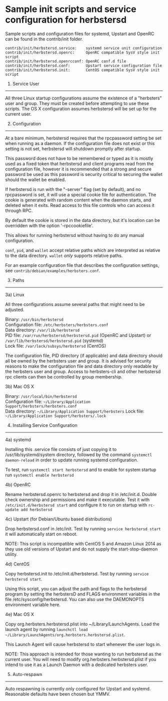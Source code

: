 Sample init scripts and service configuration for herbstersd
==========================================================

Sample scripts and configuration files for systemd, Upstart and OpenRC
can be found in the contrib/init folder.

    contrib/init/herbstersd.service:    systemd service unit configuration
    contrib/init/herbstersd.openrc:     OpenRC compatible SysV style init script
    contrib/init/herbstersd.openrcconf: OpenRC conf.d file
    contrib/init/herbstersd.conf:       Upstart service configuration file
    contrib/init/herbstersd.init:       CentOS compatible SysV style init script

1. Service User
---------------------------------

All three Linux startup configurations assume the existence of a "herbsters" user
and group.  They must be created before attempting to use these scripts.
The OS X configuration assumes herbstersd will be set up for the current user.

2. Configuration
---------------------------------

At a bare minimum, herbstersd requires that the rpcpassword setting be set
when running as a daemon.  If the configuration file does not exist or this
setting is not set, herbstersd will shutdown promptly after startup.

This password does not have to be remembered or typed as it is mostly used
as a fixed token that herbstersd and client programs read from the configuration
file, however it is recommended that a strong and secure password be used
as this password is security critical to securing the wallet should the
wallet be enabled.

If herbstersd is run with the "-server" flag (set by default), and no rpcpassword is set,
it will use a special cookie file for authentication. The cookie is generated with random
content when the daemon starts, and deleted when it exits. Read access to this file
controls who can access it through RPC.

By default the cookie is stored in the data directory, but it's location can be overridden
with the option '-rpccookiefile'.

This allows for running herbstersd without having to do any manual configuration.

`conf`, `pid`, and `wallet` accept relative paths which are interpreted as
relative to the data directory. `wallet` *only* supports relative paths.

For an example configuration file that describes the configuration settings,
see `contrib/debian/examples/herbsters.conf`.

3. Paths
---------------------------------

3a) Linux

All three configurations assume several paths that might need to be adjusted.

Binary:              `/usr/bin/herbstersd`  
Configuration file:  `/etc/herbsters/herbsters.conf`  
Data directory:      `/var/lib/herbstersd`  
PID file:            `/var/run/herbstersd/herbstersd.pid` (OpenRC and Upstart) or `/var/lib/herbstersd/herbstersd.pid` (systemd)  
Lock file:           `/var/lock/subsys/herbstersd` (CentOS)  

The configuration file, PID directory (if applicable) and data directory
should all be owned by the herbsters user and group.  It is advised for security
reasons to make the configuration file and data directory only readable by the
herbsters user and group.  Access to herbsters-cli and other herbstersd rpc clients
can then be controlled by group membership.

3b) Mac OS X

Binary:              `/usr/local/bin/herbstersd`  
Configuration file:  `~/Library/Application Support/herbsters/herbsters.conf`  
Data directory:      `~/Library/Application Support/herbsters`
Lock file:           `~/Library/Application Support/herbsters/.lock`

4. Installing Service Configuration
-----------------------------------

4a) systemd

Installing this .service file consists of just copying it to
/usr/lib/systemd/system directory, followed by the command
`systemctl daemon-reload` in order to update running systemd configuration.

To test, run `systemctl start herbstersd` and to enable for system startup run
`systemctl enable herbstersd`

4b) OpenRC

Rename herbstersd.openrc to herbstersd and drop it in /etc/init.d.  Double
check ownership and permissions and make it executable.  Test it with
`/etc/init.d/herbstersd start` and configure it to run on startup with
`rc-update add herbstersd`

4c) Upstart (for Debian/Ubuntu based distributions)

Drop herbstersd.conf in /etc/init.  Test by running `service herbstersd start`
it will automatically start on reboot.

NOTE: This script is incompatible with CentOS 5 and Amazon Linux 2014 as they
use old versions of Upstart and do not supply the start-stop-daemon utility.

4d) CentOS

Copy herbstersd.init to /etc/init.d/herbstersd. Test by running `service herbstersd start`.

Using this script, you can adjust the path and flags to the herbstersd program by
setting the herbstersD and FLAGS environment variables in the file
/etc/sysconfig/herbstersd. You can also use the DAEMONOPTS environment variable here.

4e) Mac OS X

Copy org.herbsters.herbstersd.plist into ~/Library/LaunchAgents. Load the launch agent by
running `launchctl load ~/Library/LaunchAgents/org.herbsters.herbstersd.plist`.

This Launch Agent will cause herbstersd to start whenever the user logs in.

NOTE: This approach is intended for those wanting to run herbstersd as the current user.
You will need to modify org.herbsters.herbstersd.plist if you intend to use it as a
Launch Daemon with a dedicated herbsters user.

5. Auto-respawn
-----------------------------------

Auto respawning is currently only configured for Upstart and systemd.
Reasonable defaults have been chosen but YMMV.
